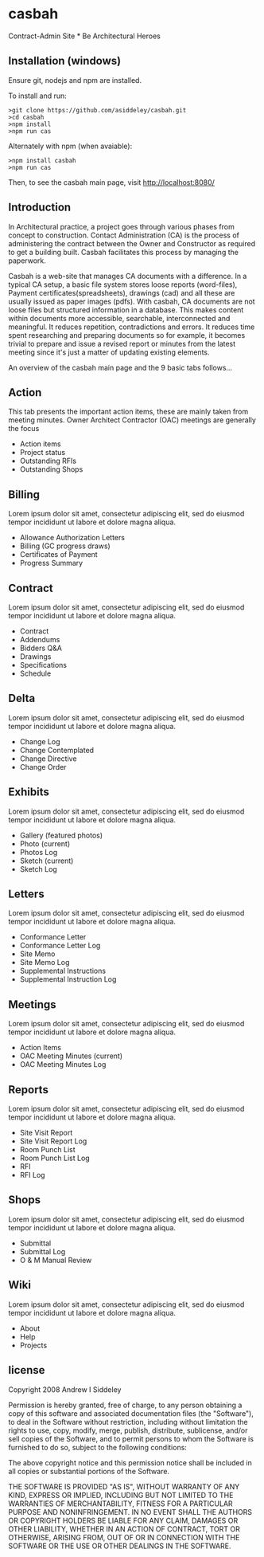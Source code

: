 # casbah
Contract-Admin Site * Be Architectural Heroes

## Installation (windows)
Ensure git, nodejs and npm are installed.  

To install and run:
```
>git clone https://github.com/asiddeley/casbah.git
>cd casbah
>npm install
>npm run cas
```
Alternately with npm (when avaiable):
```
>npm install casbah
>npm run cas
```
Then, to see the casbah main page, visit [http://localhost:8080/](http://localhost:8080/)

## Introduction
In Architectural practice, a project goes through various phases from concept to construction.  Contact Administration (CA) is the process of administering the contract between the Owner and Constructor as required to get a building built.  Casbah facilitates this process by managing the paperwork.  

Casbah is a web-site that manages CA documents with a difference.  In a typical CA setup, a basic file system stores loose reports (word-files), Payment certificates(spreadsheets), drawings (cad) and all these are usually issued as paper images (pdfs).  With casbah, CA documents are not loose files but structured information in a database.  This makes content within documents more accessible, searchable, interconnected and meaningful.  It reduces repetition, contradictions and errors.  It reduces time spent researching and preparing documents so for example, it becomes trivial to prepare and issue a revised report or minutes from the latest meeting since it's just a matter of updating existing elements. 

An overview of the casbah main page and the 9 basic tabs follows...

## Action
This tab presents the important action items, these are mainly taken from meeting minutes. Owner Architect Contractor (OAC) meetings are generally the focus
+ Action items
+ Project status
+ Outstanding RFIs
+ Outstanding Shops

## Billing
Lorem ipsum dolor sit amet, consectetur adipiscing elit, sed do eiusmod tempor incididunt ut labore et dolore magna aliqua.
+ Allowance Authorization Letters
+ Billing (GC progress draws)
+ Certificates of Payment
+ Progress Summary

## Contract
Lorem ipsum dolor sit amet, consectetur adipiscing elit, sed do eiusmod tempor incididunt ut labore et dolore magna aliqua. 
+ Contract
+ Addendums
+ Bidders Q&A
+ Drawings
+ Specifications
+ Schedule

## Delta
Lorem ipsum dolor sit amet, consectetur adipiscing elit, sed do eiusmod tempor incididunt ut labore et dolore magna aliqua. 

+ Change Log
+ Change Contemplated
+ Change Directive
+ Change Order

## Exhibits
Lorem ipsum dolor sit amet, consectetur adipiscing elit, sed do eiusmod tempor incididunt ut labore et dolore magna aliqua. 
+ Gallery (featured photos)
+ Photo (current)
+ Photos Log
+ Sketch (current)
+ Sketch Log

## Letters
Lorem ipsum dolor sit amet, consectetur adipiscing elit, sed do eiusmod tempor incididunt ut labore et dolore magna aliqua. 
+ Conformance Letter
+ Conformance Letter Log
+ Site Memo
+ Site Memo Log
+ Supplemental Instructions
+ Supplemental Instruction Log

## Meetings
Lorem ipsum dolor sit amet, consectetur adipiscing elit, sed do eiusmod tempor incididunt ut labore et dolore magna aliqua.
+ Action Items
+ OAC Meeting Minutes (current)
+ OAC Meeting Minutes Log

## Reports
Lorem ipsum dolor sit amet, consectetur adipiscing elit, sed do eiusmod tempor incididunt ut labore et dolore magna aliqua.
+ Site Visit Report
+ Site Visit Report Log
+ Room Punch List
+ Room Punch List Log
+ RFI
+ RFI Log

## Shops
Lorem ipsum dolor sit amet, consectetur adipiscing elit, sed do eiusmod tempor incididunt ut labore et dolore magna aliqua.
+ Submittal
+ Submittal Log
+ O & M Manual Review

## Wiki
Lorem ipsum dolor sit amet, consectetur adipiscing elit, sed do eiusmod tempor incididunt ut labore et dolore magna aliqua.
+ About
+ Help
+ Projects

## license
Copyright 2008 Andrew I Siddeley

Permission is hereby granted, free of charge, to any person obtaining a copy of this software and associated documentation files (the "Software"), to deal in the Software without restriction, including without limitation the rights to use, copy, modify, merge, publish, distribute, sublicense, and/or sell copies of the Software, and to permit persons to whom the Software is furnished to do so, subject to the following conditions:

The above copyright notice and this permission notice shall be included in all copies or substantial portions of the Software.

THE SOFTWARE IS PROVIDED "AS IS", WITHOUT WARRANTY OF ANY KIND, EXPRESS OR IMPLIED, INCLUDING BUT NOT LIMITED TO THE WARRANTIES OF MERCHANTABILITY, FITNESS FOR A PARTICULAR PURPOSE AND NONINFRINGEMENT. IN NO EVENT SHALL THE AUTHORS OR COPYRIGHT HOLDERS BE LIABLE FOR ANY CLAIM, DAMAGES OR OTHER LIABILITY, WHETHER IN AN ACTION OF CONTRACT, TORT OR OTHERWISE, ARISING FROM, OUT OF OR IN CONNECTION WITH THE SOFTWARE OR THE USE OR OTHER DEALINGS IN THE SOFTWARE.






